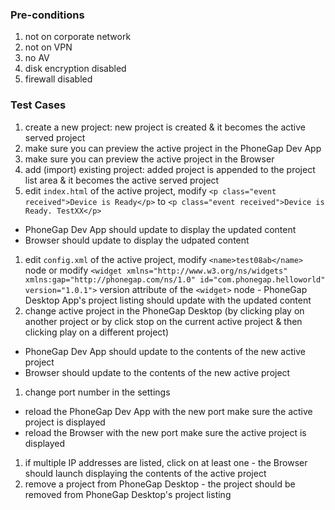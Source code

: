 ### Pre-conditions

1. not on corporate network
1. not on VPN
1. no AV
1. disk encryption disabled
1. firewall disabled

### Test Cases

1. create a new project: new project is created & it becomes the active served project
1. make sure you can preview the active project in the PhoneGap Dev App
1. make sure you can preview the active project in the Browser
1. add (import) existing project: added project is appended to the project list area & it becomes the active served project
1. edit `index.html` of the active project, modify `<p class="event received">Device is Ready</p>` to `<p class="event received">Device is Ready. TestXX</p>`
  - PhoneGap Dev App should update to display the updated content
  - Browser should update to display the udpated content
1. edit `config.xml` of the active project, modify `<name>test08ab</name>` node or modify `<widget xmlns="http://www.w3.org/ns/widgets" xmlns:gap="http://phonegap.com/ns/1.0" id="com.phonegap.helloworld" version="1.0.1">` version attribute of the `<widget>` node - PhoneGap Desktop App's project listing should update with the updated content
1. change active project in the PhoneGap Desktop (by clicking play on another project or by click stop on the current active project & then clicking play on a different project)
  - PhoneGap Dev App should update to the contents of the new active project
  - Browser should update to the contents of the new active project
1. change port number in the settings
  - reload the PhoneGap Dev App with the new port make sure the active project is displayed
  - reload the Browser with the new port make sure the active project is displayed
1. if multiple IP addresses are listed, click on at least one - the Browser should launch displaying the contents of the active project
1. remove a project from PhoneGap Desktop - the project should be removed from PhoneGap Desktop's project listing 
